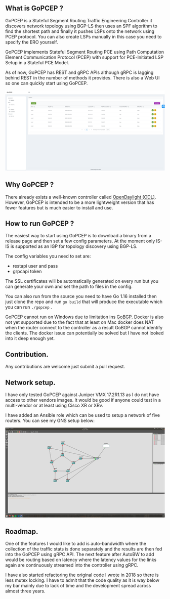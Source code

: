 ## What is GoPCEP ?

GoPCEP is a Stateful Segment Routing Traffic Engineering Controller it discovers network topology using BGP-LS then uses an SPF algorithm to find the shortest path and finally it pushes LSPs onto the network using PCEP protocol. You can also create LSPs manually in this case you need to specify the ERO yourself.

GoPCEP implements Stateful Segment Routing PCE using Path Computation Element Communication Protocol (PCEP)
with support for PCE-Initiated LSP Setup in a Stateful PCE Model. 

As of now, GoPCEP has REST and gRPC APIs although gRPC is lagging behind REST in the number of methods it provides. There is also a Web UI so one can quickly start using GoPCEP.  

![UI screenshot](webui.png?raw=true "UI screenshot") 


## Why GoPCEP ?
There already exists a well-known controller called [OpenDaylight (ODL)](https://www.opendaylight.org/). However, GoPCEP is intended to be a more lightweight version that has fewer features but is much easier to install and use.     

## How to run GoPCEP ?

The easiest way to start using GoPCEP is to download a binary from a release page and then set a few config parameters.
At the moment only IS-IS is supported as an IGP for topology discovery using BGP-LS.   

The config variables you need to set are:

* restapi user and pass
* grpcapi token  

The SSL certificates will be automatically generated on every run but you can generate your own and set the path to files in the config.

You can also run from the source you need to have Go 1.16  installed then just clone the repo and run `go build` that will produce the executable which you can run `./gopcep` . 

GoPCEP cannot run on Windows due to limitation ins [GoBGP](https://github.com/osrg/gobgp/issues/1978). Docker is also not yet supported due to the fact that at least on Mac docker does NAT when the router connect to the controller as a result GoBGP cannot identify the clients. The docker issue can potentially be solved but I have not looked into it deep enough yet.

## Contribution.
Any contributions are welcome just submit a pull request. 

## Network setup.

I have only tested GoPCEP against Juniper VMX 17.2R1.13 as I do not have access to other vendors images. It would be good if anyone could test in a multi-vendor or at least using Cisco XR or XRv. 

I have added an Ansible role which can be used to setup a network of five routers. You can see my GNS setup below:

![GNS screenshot](gns.png?raw=true "GNS screenshot") 

## Roadmap.

One of the features I would like to add is auto-bandwidth where the collection of the traffic stats is done separately and the results are then fed into the GoPCEP using gRPC API. The next feature after AutoBW to add would be routing based on latency where the latency values for the links again are continuously streamed into the controller using gRPC. 

I have also started refactoring the original code I wrote in 2018 so there is less mutex locking. I have to admit that the code quality as it is way below my bar mainly due to lack of time and the development spread across almost three years. 
